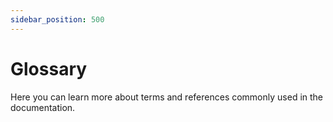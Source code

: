 ```yaml
---
sidebar_position: 500
---
```


# Glossary

Here you can learn more about terms and references commonly used in the documentation.
